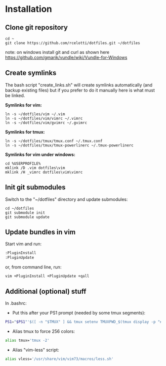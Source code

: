 # Installation


## Clone git repository
```console
cd ~
git clone https://github.com/rcelotti/dotfiles.git ~/dotfiles
```
note: on windows install git and curl as shown here
https://github.com/gmarik/vundle/wiki/Vundle-for-Windows


## Create symlinks
The bash script "create_links.sh" will create symlinks automatically 
(and backup existing files) but if you prefer to do it manually here 
is what must be linked.

**Symlinks for vim:**
```console
ln -s ~/dotfiles/vim ~/.vim
ln -s ~/dotfiles/vim/vimrc ~/.vimrc
ln -s ~/dotfiles/vim/gvimrc ~/.gvimrc
```

**Symlinks for tmux:**
```console
ln -s ~/dotfiles/tmux/tmux.conf ~/.tmux.conf
ln -s ~/dotfiles/tmux/tmux-powerlinerc ~/.tmux-powerlinerc
```

**Symlinks for vim under windows:**
```console
cd %USERPROFILE%
mklink /D .vim dotfiles\vim
mklink /H _vimrc dotfiles\vim\vimrc
```


## Init git submodules
Switch to the "~/dotfiles" directory and update submodules:
```console
cd ~/dotfiles
git submodule init
git submodule update
```


## Update bundles in vim
Start vim and run:
```bash
:PluginInstall
:PluginUpdate
```

or, from command line, run:
```console
vim +PluginInstall +PluginUpdate +qall
```


## Additional (optional) stuff
In .bashrc:
* Put this after your PS1 prompt (needed by some tmux segments):
```bash
PS1="$PS1"'$([ -n "$TMUX" ] && tmux setenv TMUXPWD_$(tmux display -p "#D" | tr -d %) "$PWD")'
``` 

* Alias tmux to force 256 colors:
```bash
alias tmux='tmux -2'
``` 

* Alias "vim-less" script:
```bash   
alias vless='/usr/share/vim/vim73/macros/less.sh'
``` 



    

